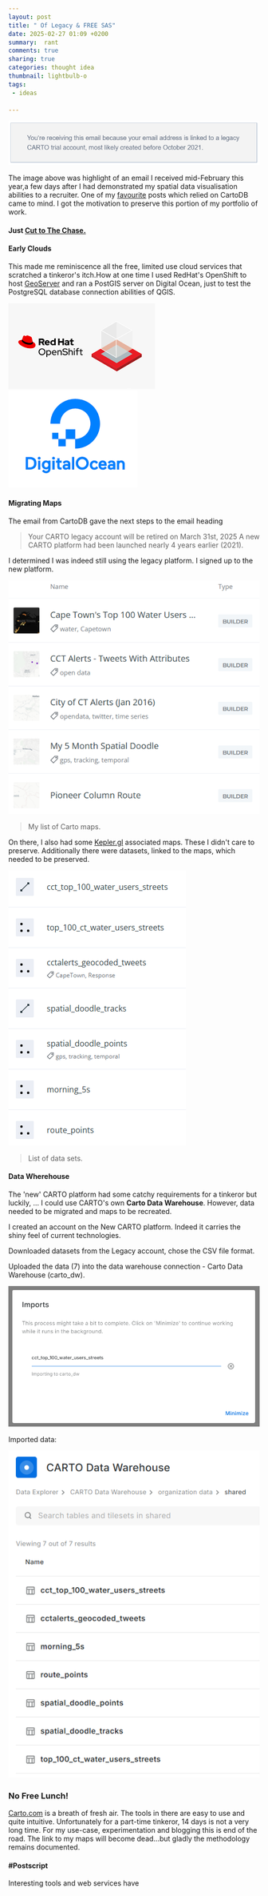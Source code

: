 ```yaml
---
layout: post
title: " Of Legacy & FREE SAS"
date: 2025-02-27 01:09 +0200
summary:  rant
comments: true
sharing: true
categories: thought idea
thumbnail: lightbulb-o
tags:
 - ideas
 
---
```


<p align="center"><img src="/images/carto_expire.PNG" alt="Legacy CartoDB"/></p>


The image above was highlight of an email I received mid-February this year,a few days after I had demonstrated my spatial data visualisation abilities to a recruiter. One of my [favourite](https://erickndava.github.io/thought/idea/2016/12/18/spatial-doodle-the-every-time-sensor/) posts which relied on CartoDB came to mind. I got the motivation to preserve this portion of my portfolio of work.

#### Just [Cut to The Chase.](#head1234)

#### **Early Clouds**

This made me reminiscence all the free, limited use cloud services that scratched a tinkeror's itch.How at one time I used RedHat's OpenShift to host [GeoServer](https://github.com/w8r/openshift-geoserver?tab=readme-ov-file) and ran a PostGIS server on Digital Ocean, just to test the PostgreSQL database connection abilities of QGIS.

<p align="left">
 <img src="/images/redhat_openshift.png" alt="GeoServer on OpenShift"/>
 <img src="/images/digital_ocean2.png" alt="Digital Ocean"/>
</p>

#### **Migrating Maps**

The email from CartoDB gave the next steps to the email heading
> Your CARTO legacy account will be retired on March 31st, 2025
A new CARTO platform had been launched nearly 4 years earlier (2021).

I determined I was indeed still using the legacy platform. I signed up to the new platform. 

<p align="centre">
 <img src="/images/carto_maps.PNG" alt="CartoDB Maps"/></p>

> My list of Carto maps.

On there, I also had some [Kepler.gl](https://kepler.gl/) associated maps. These I didn't care to preserve. Additionally there were datasets, linked to the maps, which needed to be preserved.


<p align="centre"><img src="/images/carto_datasets.PNG" alt="Datasets"/></p>

> List of data sets.


#### **Data Where**house

The 'new' CARTO platform had some catchy requirements for a tinkeror but luckily, ... I could use CARTO's own **Carto Data Warehouse**. However, data needed to be migrated and maps to be recreated.

I created an account on the New CARTO platform. Indeed it carries the shiny feel of current technologies.

Downloaded datasets from the Legacy account, chose the CSV file format.

Uploaded the data (7) into the data warehouse connection - Carto Data Warehouse (carto_dw).

<p align="centre"><img src="/images/data_import.PNG" alt="Data Import into CartoDB3"/></p>

Imported data:

<p align="centre"><img src="/images/imported_datasets.PNG" alt="Data Imported into CartoDB3"/></p>

### <a name="head1234"></a>No Free Lunch!

[Carto.com](Carto.com) is a breath of fresh air. The tools in there are easy to use and quite intuitive. Unfortunately for a part-time tinkeror, 14 days is not a very long time. For my use-case, experimentation and blogging this is end of the road. The link to my maps will become dead...but gladly the methodology remains documented. 


#### #Postscript

Interesting tools and web services have 
